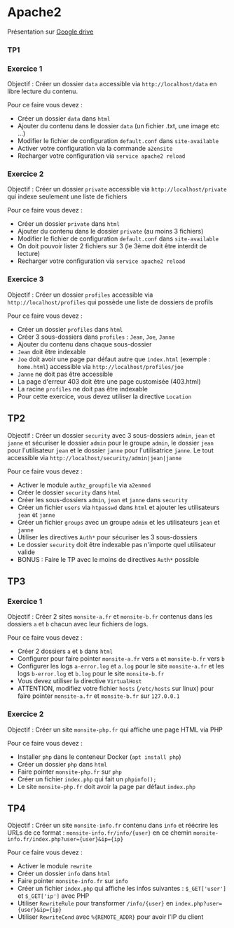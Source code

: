 # Apache2

Présentation sur [Google drive](https://docs.google.com/presentation/d/179TCChjhxwXM-YmV00hwJKBQFr5-L1mUE66mmZ-J-AQ/edit?usp=sharing)

### TP1

### Exercice 1

Objectif : Créer un dossier `data` accessible via `http://localhost/data` en libre lecture du contenu.

Pour ce faire vous devez :
 - Créer un dossier `data` dans `html`
 - Ajouter du contenu dans le dossier `data` (un fichier .txt, une image etc ...)
 - Modifier le fichier de configuration `default.conf` dans `site-available`
 - Activer votre configuration via la commande `a2ensite`
 - Recharger votre configuration via `service apache2 reload`

### Exercice 2

Objectif : Créer un dossier `private` accessible via `http://localhost/private` qui indexe seulement une liste de fichiers

Pour ce faire vous devez :
 - Créer un dossier `private` dans `html`
 - Ajouter du contenu dans le dossier `private` (au moins 3 fichiers)
 - Modifier le fichier de configuration `default.conf` dans `site-available`
  - On doit pouvoir lister 2 fichiers sur 3 (le 3ème doit être interdit de lecture)
 - Recharger votre configuration via `service apache2 reload`

### Exercice 3

Objectif : Créer un dossier `profiles` accessible via `http://localhost/profiles` qui possède une liste de dossiers de profils

Pour ce faire vous devez :
 - Créer un dossier `profiles` dans `html`
 - Créer 3 sous-dossiers dans `profiles` : `Jean`, `Joe`, `Janne`
 - Ajouter du contenu dans chaque sous-dossier
 - `Jean` doit être indexable
 - `Joe` doit avoir une page par défaut autre que `index.html` (exemple : `home.html`) accessible via `http://localhost/profiles/joe`
 - `Janne` ne doit pas être accessible
  - La page d'erreur 403 doit être une page customisée (403.html)
 - La racine `profiles` ne doit pas être indexable
 - Pour cette exercice, vous devez utiliser la directive `Location`

## TP2

Objectif : Créer un dossier `security` avec 3 sous-dossiers `admin`, `jean` et `janne` et sécuriser le dossier `admin` pour le groupe `admin`, le dossier `jean` pour l'utilisateur `jean` et le dossier `janne` pour l'utilisatrice `janne`. Le tout accessible via `http://localhost/security/admin|jean|janne`

Pour ce faire vous devez :
 - Activer le module `authz_groupfile` via `a2enmod`
 - Créer le dossier `security` dans `html`
 - Créer les sous-dossiers `admin`, `jean` et `janne` dans `security`
 - Créer un fichier `users` via `htpasswd` dans `html` et ajouter les utilisateurs `jean` et `janne`
 - Créer un fichier `groups` avec un groupe `admin` et les utilisateurs `jean` et `janne`
 - Utiliser les directives `Auth*` pour sécuriser les 3 sous-dossiers
 - Le dossier `security` doit être indexable pas n'importe quel utilisateur valide
 - BONUS : Faire le TP avec le moins de directives `Auth*` possible

## TP3

### Exercice 1

Objectif : Créer 2 sites `monsite-a.fr` et `monsite-b.fr` contenus dans les dossiers `a` et `b` chacun avec leur fichiers de logs.

Pour ce faire vous devez :
 - Créer 2 dossiers `a` et `b` dans `html`
 - Configurer pour faire pointer `monsite-a.fr` vers `a` et `monsite-b.fr` vers `b`
 - Configurer les logs `a-error.log` et `a.log` pour le site `monsite-a.fr` et les logs `b-error.log` et `b.log` pour le site `monsite-b.fr`
 - Vous devez utiliser la directive `VirtualHost`
 - ATTENTION, modifiez votre fichier `hosts` (`/etc/hosts` sur linux) pour faire pointer `monsite-a.fr` et `monsite-b.fr` sur `127.0.0.1`

### Exercice 2

Objectif : Créer un site `monsite-php.fr` qui affiche une page HTML via PHP

Pour ce faire vous devez :
 - Installer `php` dans le conteneur Docker (`apt install php`)
 - Créer un dossier `php` dans `html`
 - Faire pointer `monsite-php.fr` sur `php`
 - Créer un fichier `index.php` qui fait un `phpinfo();`
 - Le site `monsite-php.fr` doit avoir la page par défaut `index.php`

## TP4

Objectif : Créer un site `monsite-info.fr` contenu dans `info` et réécrire les URLs de ce format : `monsite-info.fr/info/{user}` en ce chemin `monsite-info.fr/index.php?user={user}&ip={ip}`

Pour ce faire vous devez :
 - Activer le module `rewrite`
 - Créer un dossier `info` dans `html`
 - Faire pointer `monsite-info.fr` sur `info`
 - Créer un fichier `index.php` qui affiche les infos suivantes : `$_GET['user']` et `$_GET['ip']` avec PHP
 - Utiliser `RewriteRule` pour transformer `/info/{user}` en `index.php?user={user}&ip={ip}`
 - Utiliser `RewriteCond` avec `%{REMOTE_ADDR}` pour avoir l'IP du client
